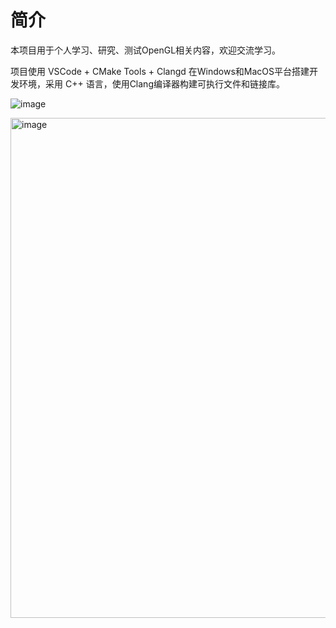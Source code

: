 # 简介

本项目用于个人学习、研究、测试OpenGL相关内容，欢迎交流学习。

项目使用 VSCode + CMake Tools + Clangd 在Windows和MacOS平台搭建开发环境，采用 C++ 语言，使用Clang编译器构建可执行文件和链接库。

![image](https://github.com/user-attachments/assets/9649e19e-4a21-4f0a-9e2e-2abc3d79bf50)

<img width="800" alt="image" src="https://github.com/user-attachments/assets/664c419f-32b4-4012-9ca0-3175bc24ca68">
